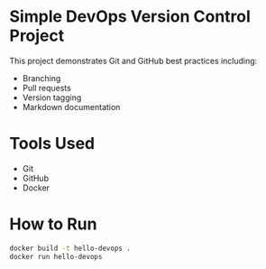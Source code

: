 # Simple DevOps Version Control Project

This project demonstrates Git and GitHub best practices including:
- Branching
- Pull requests
- Version tagging
- Markdown documentation

# Tools Used
- Git
- GitHub
- Docker

# How to Run

```bash
docker build -t hello-devops .
docker run hello-devops

